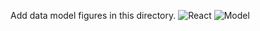 Add data model figures in this directory.
![React](https://github.com/sbu-ckane-f23-cse316-projectorg/projectfakeso-blues-brothers/assets/54918307/a0d83fab-823a-4e57-9ddb-4c33f2ffc9b2)
![Model](https://github.com/sbu-ckane-f23-cse316-projectorg/projectfakeso-blues-brothers/assets/54918307/dc1f9ef0-6909-4390-bc01-a523ace2c334)
